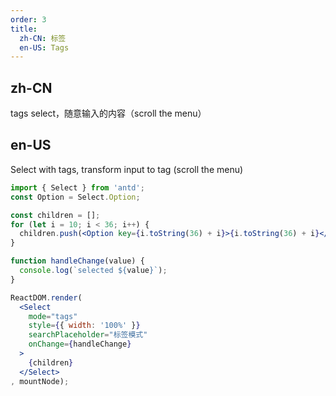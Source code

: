 ```yaml
---
order: 3
title:
  zh-CN: 标签
  en-US: Tags
---
```


## zh-CN

tags select，随意输入的内容（scroll the menu）

## en-US

Select with tags, transform input to tag (scroll the menu)

````jsx
import { Select } from 'antd';
const Option = Select.Option;

const children = [];
for (let i = 10; i < 36; i++) {
  children.push(<Option key={i.toString(36) + i}>{i.toString(36) + i}</Option>);
}

function handleChange(value) {
  console.log(`selected ${value}`);
}

ReactDOM.render(
  <Select
    mode="tags"
    style={{ width: '100%' }}
    searchPlaceholder="标签模式"
    onChange={handleChange}
  >
    {children}
  </Select>
, mountNode);
````

